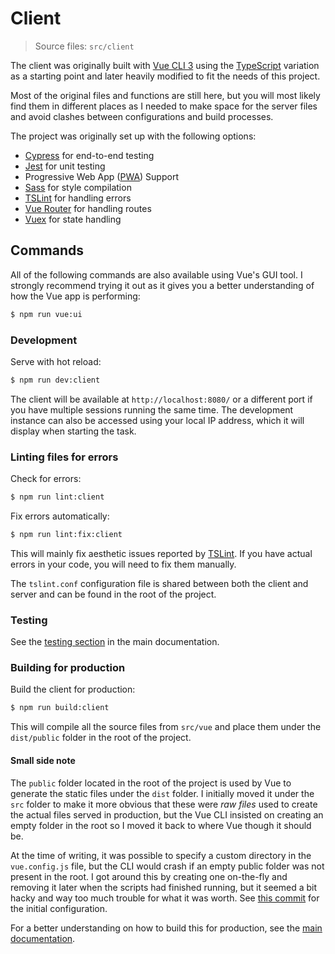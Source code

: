 Client
======
> Source files: `src/client`

The client was originally built with [Vue CLI 3][vue-cli] using the [TypeScript][typescript] variation as a starting point and later heavily modified to fit the needs of this project.

Most of the original files and functions are still here, but you will most likely find them in different places as I needed to make space for the server files and avoid clashes between configurations and build processes.

The project was originally set up with the following options:
* [Cypress][cypress] for end-to-end testing
* [Jest][jest] for unit testing
* Progressive Web App ([PWA][pwa]) Support
* [Sass][sass] for style compilation
* [TSLint][tslint] for handling errors
* [Vue Router][vue-router] for handling routes
* [Vuex][vuex] for state handling

## Commands

All of the following commands are also available using Vue's GUI tool. I strongly recommend trying it out as it gives you a better understanding of how the Vue app is performing:
```bash
$ npm run vue:ui
```

### Development
Serve with hot reload:
```bash
$ npm run dev:client
```
The client will be available at `http://localhost:8080/` or a different port if you have multiple sessions running the same time. The development instance can also be accessed using your local IP address, which it will display when starting the task.

### Linting files for errors
Check for errors:
```bash
$ npm run lint:client
```

Fix errors automatically:
```bash
$ npm run lint:fix:client
```
This will mainly fix aesthetic issues reported by [TSLint][tslint]. If you have actual errors in your code, you will need to fix them manually.

The `tslint.conf` configuration file is shared between both the client and server and can be found in the root of the project.

### Testing
See the [testing section](../home/#testing) in the main documentation.

### Building for production
Build the client for production:
```bash
$ npm run build:client
```
This will compile all the source files from `src/vue` and place them under the `dist/public` folder in the root of the project.

#### Small side note
The `public` folder located in the root of the project is used by Vue to generate the static files under the `dist` folder. I initially moved it under the `src` folder to make it more obvious that these were *raw files* used to create the actual files served in production, but the Vue CLI insisted on creating an empty folder in the root so I moved it back to where Vue though it should be.

At the time of writing, it was possible to specify a custom directory in the `vue.config.js` file, but the CLI would crash if an empty public folder was not present in the root. I got around this by creating one on-the-fly and removing it later when the scripts had finished running, but it seemed a bit hacky and way too much trouble for what it was worth. See [this commit](https://github.com/Phoenix2k/vue-microblog-ts/commit/fd67f214f3681b9739f1a98c89206a824908bf60#diff-0e893b3578ae3d5c8b98bac1c80756a7) for the initial configuration.

For a better understanding on how to build this for production, see the [main documentation](../home/#building-for-production).

[cypress]: https://www.cypress.io/ "Fast, easy and reliable testing for anything that runs in a browser."
[jest]: https://jestjs.io/ "Delightful JavaScript Testing"
[pwa]: https://en.wikipedia.org/wiki/Progressive_Web_Apps "Progressive Web Apps"
[sass]: https://sass-lang.com/ "CSS with superpowers"
[tslint]: https://palantir.github.io/tslint/ "An extensible linter for the TypeScript language."
[vue-cli]: https://cli.vuejs.org/ "Standard Tooling for Vue.js Development"
[vue-router]: https://router.vuejs.org/ "The official router for Vue.js"
[vuex]: https://vuex.vuejs.org/ "State management pattern + library for Vue.js applications"
[typescript]: https://www.typescriptlang.org "TypeScript"
